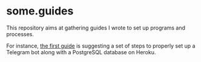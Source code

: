 # some.guides

This repository aims at gathering guides I wrote to set up programs and processes.  
 
For instance, [the first guide](https://github.com/lorismat/some.guides/blob/master/bots/telegram_psql_heroku.md) is suggesting a set of steps to properly set up a Telegram bot along with a PostgreSQL database on Heroku.  

